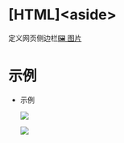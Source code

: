 # \[HTML]\<aside>

定义网页侧边栏[🖼️ 图片](../image/image_ySAk3H14UT.png "🖼️ 图片")





# 示例

-   示例

    ![](../image/image_kjxuT7263Q.png)

    ![](../image/image_1PW6lwu7hW.png)

